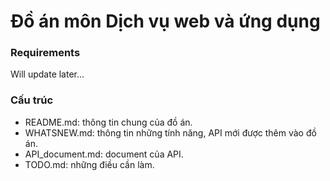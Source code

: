 # Đồ án môn Dịch vụ web và ứng dụng

### Requirements
Will update later...

### Cấu trúc
- README.md: thông tin chung của đồ án.
- WHATSNEW.md: thông tin những tính năng, API mới được thêm vào đồ án.
- API_document.md: document của API.
- TODO.md: những điều cần làm.